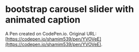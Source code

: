 # bootstrap carousel slider with animated caption

A Pen created on CodePen.io. Original URL: [https://codepen.io/shamim539/pen/YVOVeE](https://codepen.io/shamim539/pen/YVOVeE).



